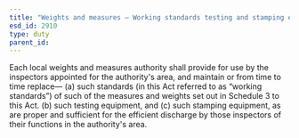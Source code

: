 ```yaml
---
title: "Weights and measures – Working standards testing and stamping equipment"
esd_id: 2910
type: duty
parent_id:  
---
```


Each local weights and measures authority shall provide for use by the inspectors appointed for the authority's area, and maintain or from time to time replace—
(a) such standards (in this Act referred to as “working standards”) of such of the measures and weights set out in Schedule 3 to this Act.
(b) such testing equipment, and
(c) such stamping equipment,
as are proper and sufficient for the efficient discharge by those inspectors of their functions in the authority's area.


